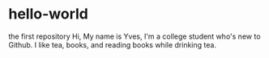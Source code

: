 # hello-world
the first repository
Hi,
My name is Yves, I'm a college student who's new to Github.
I like tea, books, and reading books while drinking tea. 

